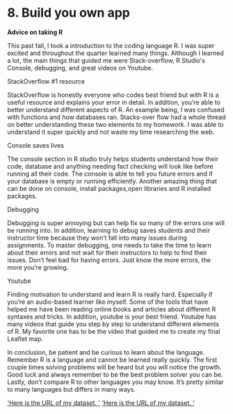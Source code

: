 # 8.  Build you own app

**Advice on taking R**

This past fall, I took a introduction to the coding language R. I was super excited and throughout the quarter learned many things. Although I learned a lot, the main things that guided me were Stack-overflow, R Studio's Console, debugging, and great videos on Youtube. 

StackOverflow #1 resource

StackOverflow is honestly everyone who codes best friend but with R is a useful resource and explains your error in detail. In addition, you’re able to better understand different aspects of R. An example being, I was confused with functions and how databases ran. Stacks-over flow had a whole thread on better understanding these two elements to my homework. I was able to understand it super quickly and not waste my time researching the web. 


Console saves lives

The console section in R studio truly helps students understand how their code, database and anything needing fact checking will look like before running all their code. The console is able to tell you future errors and if your database is empty or running efficiently. Another amazing thing that can be done on console, install packages,open libraries and R installed packages. 



Debugging

Debugging is super annoying but can help fix so many of the errors one will be running into. In addition, learning to debug saves students and their instructor time because they won’t fall into many issues during assignments. To master debugging, one needs to take the time to learn about their errors and not wait for their instructors to help to find their issues. Don’t feel bad for having errors. Just know the more errors, the more you’re growing. 



Youtube 

Finding motivation to understand and learn R is really hard. Especially if you’re an audio-based learner like myself. Some of the tools that have helped me have been reading online books and articles about different R syntaxes and tricks. In addition, youtube is your best friend. Youtube has many videos that guide you step by step to understand different elements of R. My favorite one has to be the video that guided me to create my final Leaflet map. 



In conclusion, be patient and be curious to learn about the language. Remember R is a language and cannot be learned really quickly. The first couple times solving problems will be heard but you will notice the growth. Good luck and always remember to be the best problem solver you can be. Lastly, don’t compare R to other languages you may know. It’s pretty similar to many languages but differs in many ways. 


['Here is the URL of my dataset. '](https://ahlaamibraahim.shinyapps.io/a-8-project/)
['Here is the URL of my dataset. '](https://shruthiraj24.shinyapps.io/CA_wildfires/)


